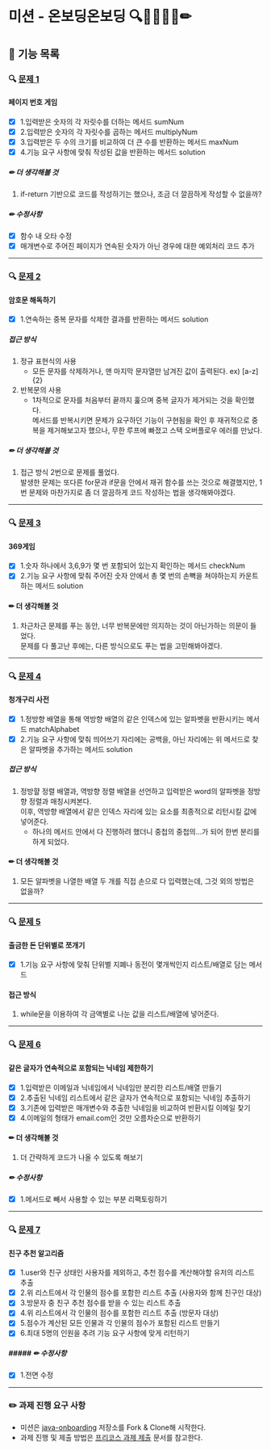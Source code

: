 # 미션 - 온보딩온보딩 🔍📮🚨🚀🎯✏

## 🚀 기능 목록
### 🔍 [문제 1](./docs/PROBLEM1.md)
#### 페이지 번호 게임
- [x] 1.입력받은 숫자의 각 자릿수를 더하는 메서드 sumNum
- [x] 2.입력받은 숫자의 각 자릿수를 곱하는 메서드 multiplyNum
- [x] 3.입력받은 두 수의 크기를 비교하여 더 큰 수를 반환하는 메서드 maxNum
- [x] 4.기능 요구 사항에 맞춰 작성된 값을 반환하는 메서드 solution

##### ✏ 더 생각해볼 것
1. if-return 기반으로 코드를 작성하기는 했으나, 조금 더 깔끔하게 작성할 수 없을까?

##### ✏ 수정사항
- [X] 함수 내 오타 수정
- [X] 매개변수로 주어진 페이지가 연속된 숫자가 아닌 경우에 대한 예외처리 코드 추가

---
### 🔍 [문제 2](./docs/PROBLEM2.md)
#### 암호문 해독하기
- [x] 1.연속하는 중복 문자를 삭제한 결과를 반환하는 메서드 solution

##### 접근 방식
1. 정규 표현식의 사용
   - 모든 문자를 삭제하거나, 맨 마지막 문자열만 남겨진 값이 출력된다. ex) [a-z]{2}
2. 반복문의 사용
   - 1차적으로 문자를 처음부터 끝까지 훑으며 중복 글자가 제거되는 것을 확인했다.   
   메서드를 반복시키면 문제가 요구하던 기능이 구현됨을 확인 후 재귀적으로 중복을 제거해보고자 했으나, 무한 루프에 빠졌고 스택 오버플로우 에러를 만났다.
   
##### ✏ 더 생각해볼 것
1. 접근 방식 2번으로 문제를 풀었다.   
발생한 문제는 또다른 for문과 if문을 안에서 재귀 함수를 쓰는 것으로 해결했지만, 1번 문제와 마찬가지로 좀 더 깔끔하게 코드 작성하는 법을 생각해봐야겠다.

---
### 🔍 [문제 3](./docs/PROBLEM3.md)
#### 369게임
- [x] 1.숫자 하나에서 3,6,9가 몇 번 포함되어 있는지 확인하는 메서드 checkNum
- [x] 2.기능 요구 사항에 맞춰 주어진 숫자 안에서 총 몇 번의 손뼉을 쳐야하는지 카운트하는 메서드 solution

#### ✏ 더 생각해볼 것
1. 차근차근 문제를 푸는 동안, 너무 반복문에만 의지하는 것이 아닌가하는 의문이 들었다.   
문제를 다 풀고난 후에는, 다른 방식으로도 푸는 법을 고민해봐야겠다.
---
### 🔍 [문제 4](./docs/PROBLEM4.md)
#### 청개구리 사전
- [x] 1.정방향 배열을 통해 역방향 배열의 같은 인덱스에 있는 알파벳을 반환시키는 메서드 matchAlphabet
- [x] 2.기능 요구 사항에 맞춰 띄어쓰기 자리에는 공백을, 아닌 자리에는 위 메서드로 찾은 알파벳을 추가하는 메서드 solution

##### 접근 방식
1. 정방햘 정렬 배열과, 역방향 정렬 배열을 선언하고 입력받은 word의 알파벳을 정방향 정렬과 매칭시켜본다.   
이후, 역방향 배열에서 같은 인덱스 자리에 있는 요소를 최종적으로 리턴시킬 값에 넣어준다.
   - 하나의 메서드 안에서 다 진행하려 했더니 중첩의 중첩의...가 되어 한번 분리를 하게 되었다.

#### ✏ 더 생각해볼 것
1. 모든 알파벳을 나열한 배열 두 개를 직접 손으로 다 입력했는데, 그것 외의 방법은 없을까?

---
### 🔍 [문제 5](./docs/PROBLEM5.md)
#### 출금한 돈 단위별로 쪼개기
- [X] 1.기능 요구 사항에 맞춰 단위별 지폐나 동전이 몇개씩인지 리스트/배열로 담는 메서드

#### 접근 방식
1. while문을 이용하여 각 금액별로 나눈 값을 리스트/배열에 넣어준다.

---
### 🔍 [문제 6](./docs/PROBLEM6.md)
#### 같은 글자가 연속적으로 포함되는 닉네임 제한하기
- [X] 1.입력받은 이메일과 닉네임에서 닉네임만 분리한 리스트/배열 만들기
- [X] 2.추출된 닉네임 리스트에서 같은 글자가 연속적으로 포함되는 닉네임 추출하기
- [X] 3.기존에 입력받은 매개변수와 추출한 닉네임을 비교하여 반환시킬 이메일 찾기
- [X] 4.이메일의 형태가 email.com인 것만 오름차순으로 반환하기

#### ✏ 더 생각해볼 것
1. 더 간략하게 코드가 나올 수 있도록 해보기

##### ✏ 수정사항
- [X] 1.메서드로 빼서 사용할 수 있는 부분 리팩토링하기

---
### 🔍 [문제 7](./docs/PROBLEM7.md)
#### 친구 추천 알고리즘
- [X] 1.user와 친구 상태인 사용자를 제외하고, 추천 점수를 계산해야할 유저의 리스트 추출
- [X] 2.위 리스트에서 각 인물의 점수를 포함한 리스트 추출 (사용자와 함께 친구인 대상)
- [X] 3.방문자 중 친구 추천 점수를 받을 수 있는 리스트 추출
- [X] 4.위 리스트에서 각 인물의 점수를 포함한 리스트 추출 (방문자 대상)
- [X] 5.점수가 계산된 모든 인물과 각 인물의 점수가 포함된 리스트 만들기
- [X] 6.최대 5명의 인원을 추려 기능 요구 사항에 맞게 리턴하기

##### ##### ✏ 수정사항
- [X] 1.전면 수정

---

### ✏️ 과제 진행 요구 사항

- 미션은 [java-onboarding](https://github.com/woowacourse-precourse/java-onboarding) 저장소를 Fork & Clone해 시작한다.
- 과제 진행 및 제출 방법은 [프리코스 과제 제출](https://github.com/woowacourse/woowacourse-docs/tree/master/precourse) 문서를 참고한다.
